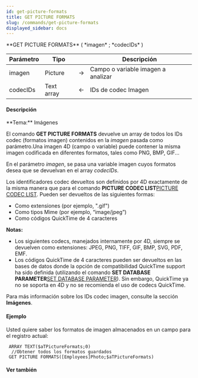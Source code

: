 ```yaml
---
id: get-picture-formats
title: GET PICTURE FORMATS
slug: /commands/get-picture-formats
displayed_sidebar: docs
---
```


<!--REF #_command_.GET PICTURE FORMATS.Syntax-->**GET PICTURE FORMATS** ( *imagen* ; *codecIDs* )<!-- END REF-->
<!--REF #_command_.GET PICTURE FORMATS.Params-->
| Parámetro | Tipo |  | Descripción |
| --- | --- | --- | --- |
| imagen | Picture | &rarr; | Campo o variable imagen a analizar |
| codecIDs | Text array | &larr; | IDs de codec Imagen |

<!-- END REF-->

#### Descripción 

<!--REF #_command_.GET PICTURE FORMATS.Summary-->**Tema:** Imágenes

El comando **GET PICTURE FORMATS** devuelve un array de todos los IDs codec (formatos imagen) contenidos en la *imagen* pasada como parámetro.<!-- END REF-->Una imagen 4D (campo o variable) puede contener la misma imagen codificada en diferentes formatos, tales como PNG, BMP, GIF... 

En el parámetro *imagen*, se pasa una variable imagen cuyos formatos desea que se devuelvan en el array *codecIDs*. 

Los identificadores codec devueltos son definidos por 4D exactamente de la misma manera que para el comando **PICTURE CODEC LIST**[PICTURE CODEC LIST](picture-codec-list.md). Pueden ser devueltos de las siguientes formas:

* Como extensiones (por ejemplo, ".gif")
* Como tipos Mime (por ejemplo, “image/jpeg”)
* Como códigos QuickTime de 4 caracteres

**Notas:** 

* Los siguientes codecs, manejados internamente por 4D, siempre se devuelven como extensiones: JPEG, PNG, TIFF, GIF, BMP, SVG, PDF, EMF.
* Los códigos QuickTime de 4 caracteres pueden ser devueltos en las bases de datos donde la opción de compatibilidad QuickTime support ha sido definida (utilizando el comando **SET DATABASE PARAMETER**[SET DATABASE PARAMETER](set-database-parameter.md)). Sin embargo, QuickTime ya no se soporta en 4D y no se recomienda el uso de codecs QuickTime.

Para más información sobre los IDs codec imagen, consulte la sección **Imágenes**.

#### Ejemplo 

Usted quiere saber los formatos de imagen almacenados en un campo para el registro actual:

```4d
 ARRAY TEXT($aTPictureFormats;0)
  //Obtener todos los formatos guardados
 GET PICTURE FORMATS([Employees]Photo;$aTPictureFormats)
```

#### Ver también 

  